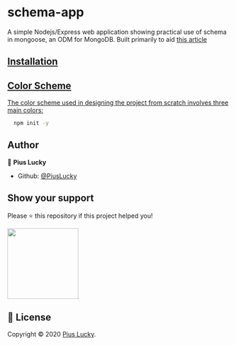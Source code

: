 # schema-app
A simple Nodejs/Express web application showing practical use of schema in mongoose, an ODM for MongoDB.
Built primarily to aid <a href= "https://www.joint-access-programmer.com/mongoose-schema-types/" >this article</article>

## Installation



## Color Scheme

The color scheme used in designing the project from scratch involves three main colors:

```cmd
  npm init -y
```


## Author

👤 **Pius Lucky**

- Github: [@PiusLucky](https://github.com/PiusLucky)

## Show your support

Please ⭐️ this repository if this project helped you!

<a href="https://www.patreon.com/jointaccessprogrammer">
  <img src="https://c5.patreon.com/external/logo/become_a_patron_button@2x.png" width="160">
</a>

## 📝 License

Copyright © 2020 [Pius Lucky](https://github.com/PiusLucky).<br />







